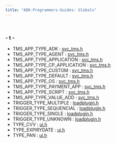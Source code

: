 ```yaml
---
title: "ADK-Programmers-Guides: Globals"
---
```


 

### - t -

- TMS_APP_TYPE_ADK : <a href="svc__tms_8h.md#afb2687e1bbb997a41d362c43bc78ad1ca64c2c9de38ad2a8c4bdd43992db68547">svc_tms.h</a>
- TMS_APP_TYPE_AGENT : <a href="svc__tms_8h.md#afb2687e1bbb997a41d362c43bc78ad1ca5947416647ee1239baf85105474ae1be">svc_tms.h</a>
- TMS_APP_TYPE_APPLICATION : <a href="svc__tms_8h.md#afb2687e1bbb997a41d362c43bc78ad1cadfca37f133797680cc7b37054b766b21">svc_tms.h</a>
- TMS_APP_TYPE_CP_APPLICATION : <a href="svc__tms_8h.md#afb2687e1bbb997a41d362c43bc78ad1ca6034392747e0219bd0f1e9fa6553d257">svc_tms.h</a>
- TMS_APP_TYPE_CUSTOM : <a href="svc__tms_8h.md#afb2687e1bbb997a41d362c43bc78ad1caa2ef8b46f43e0665b7d678f21ed62445">svc_tms.h</a>
- TMS_APP_TYPE_DEFAULT : <a href="svc__tms_8h.md#afb2687e1bbb997a41d362c43bc78ad1cabfba202f5ab98b75ae71882b22af3ad1">svc_tms.h</a>
- TMS_APP_TYPE_OS : <a href="svc__tms_8h.md#afb2687e1bbb997a41d362c43bc78ad1ca621dc36dff13296011e38c3867a22670">svc_tms.h</a>
- TMS_APP_TYPE_PAYMENT_APP : <a href="svc__tms_8h.md#afb2687e1bbb997a41d362c43bc78ad1ca64173062c67413fd7738c4f030233751">svc_tms.h</a>
- TMS_APP_TYPE_SCRIPT : <a href="svc__tms_8h.md#afb2687e1bbb997a41d362c43bc78ad1ca17ddbafa8aeee8baa4d51a4cefd806a8">svc_tms.h</a>
- TMS_APP_TYPE_VALUE_ADD : <a href="svc__tms_8h.md#afb2687e1bbb997a41d362c43bc78ad1ca89b5f90944a37b17bd0366175d5af94d">svc_tms.h</a>
- TRIGGER_TYPE_MULTIPLE : <a href="loadplugin_8h.md#a5bd4a8de2ccce074842d9df3509fe188abb5670b3d143b240ab33a977c296f2a2">loadplugin.h</a>
- TRIGGER_TYPE_SEQUENCIAL : <a href="loadplugin_8h.md#a5bd4a8de2ccce074842d9df3509fe188ae8224574671869771ebc746ee8e39cb3">loadplugin.h</a>
- TRIGGER_TYPE_SINGLE : <a href="loadplugin_8h.md#a5bd4a8de2ccce074842d9df3509fe188a77a3058745efb6d0b997a70a85ebec82">loadplugin.h</a>
- TRIGGER_TYPE_UNKNOWN : <a href="loadplugin_8h.md#a5bd4a8de2ccce074842d9df3509fe188a17e3e82af33f8125ebcad35b5c673d59">loadplugin.h</a>
- TYPE_CVV : <a href="ui_8h.md#a20ac1546c46d429507d181c015aaa912ac73221990f14f0a82761dc3170b4f50e">ui.h</a>
- TYPE_EXPIRYDATE : <a href="ui_8h.md#a20ac1546c46d429507d181c015aaa912a8194ea92bc96f55706436de26b62cb1f">ui.h</a>
- TYPE_PAN : <a href="ui_8h.md#a20ac1546c46d429507d181c015aaa912aca54464035e00c84a71d87ab6573d969">ui.h</a>
